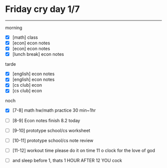 # Friday cry day 1/7
---
morning
- [x] [math] class
- [x] [econ] econ notes
- [x] [econ] econ notes
- [x] [lunch break] econ notes

tarde
- [x] [english] econ notes
- [x] [english] econ notes
- [x] [cs club] econ
- [x] [cs club] econ

noch
- [x] [7-8] math hw/math practice 30 min~1hr
- [ ] [8-9] Econ notes finish 8.2 today
- [ ] [9-10] prototype school/cs worksheet
- [ ] [10-11] prototype school/cs note review
- [ ] [11-12] workout time please do it on time 11 o clock for the love of god
- [ ] and sleep before 1, thats 1 HOUR AFTER 12 YOU cock

